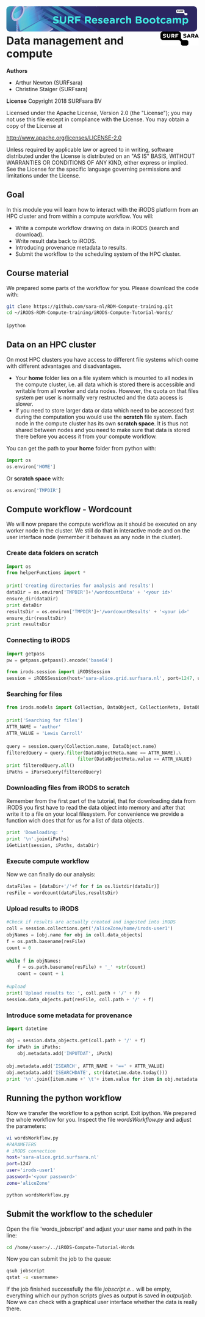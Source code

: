 <img align="left" src="surfresearchbootcamp_logo.png" width="500px">
<img align="right" src="surfsara.png" width="100px">
<br><br>

# Data management and compute

**Authors**
- Arthur Newton (SURFsara)
- Christine Staiger (SURFsara)

**License**
Copyright 2018 SURFsara BV

Licensed under the Apache License, Version 2.0 (the "License"); you may not use this file except in compliance with the License. You may obtain a copy of the License at

http://www.apache.org/licenses/LICENSE-2.0

Unless required by applicable law or agreed to in writing, software distributed under the License is distributed on an "AS IS" BASIS, WITHOUT WARRANTIES OR CONDITIONS OF ANY KIND, either express or implied. See the License for the specific language governing permissions and limitations under the License.

## Goal

In this module you will learn how to interact with the iRODS platform from an HPC cluster and from within a compute workflow.
You will:

- Write a compute workflow drawing on data in iRODS (search and download).
- Write result data back to iRODS.
- Introducing provenance metadata to results.
- Submit the workflow to the scheduling system of the HPC cluster.

## Course material

We prepared some parts of the workflow for you. Please download the code with:

```sh
git clone https://github.com/sara-nl/RDM-Compute-training.git
cd ~/iRODS-RDM-Compute-training/iRODS-Compute-Tutorial-Words/

ipython
```

## Data on an HPC cluster
On most HPC clusters you have access to different file systems which come with different advantages and disadvantages. 

- Your **home** folder lies on a file system which is mounted to all nodes in the compute cluster, i.e. all data which is stored there is accessible and writable from all worker and data nodes. However, the quota on that files system per user is normally very restructed and the data access is slower.
- If you need to store larger data or data which need to be accessed fast during the computation you would use the **scratch** file system. Each node in the compute cluster has its own **scratch space**. It is thus not shared between nodes and you need to make sure that data is stored there before you access it from your compute workflow.

You can get the path to your **home** folder from python with:

```py
import os
os.environ['HOME']
```

Or **scratch space** with:

```py
os.environ['TMPDIR']
```

## Compute workflow - Wordcount
We will now prepare the compute workflow as it should be executed on any worker node in the cluster. We still do that in interactive mode and on the user interface node (remember it behaves as any node in the cluster).

### Create data folders on **scratch**

```py
import os
from helperFunctions import *

print('Creating directories for analysis and results')
dataDir = os.environ['TMPDIR']+'/wordcountData' + '<your id>'
ensure_dir(dataDir)
print dataDir
resultsDir = os.environ['TMPDIR']+'/wordcountResults' + '<your id>'
ensure_dir(resultsDir)
print resultsDir
```

### Connecting to iRODS

```py
import getpass
pw = getpass.getpass().encode('base64')
```

```py
from irods.session import iRODSSession
session = iRODSSession(host='sara-alice.grid.surfsara.nl', port=1247, user='irods-user1', password=pw.decode('base64'), zone='aliceZone')
```

### Searching for files

```py
from irods.models import Collection, DataObject, CollectionMeta, DataObjectMeta

print('Searching for files')
ATTR_NAME = 'author'
ATTR_VALUE = 'Lewis Carroll'

query = session.query(Collection.name, DataObject.name)
filteredQuery = query.filter(DataObjectMeta.name == ATTR_NAME).\
                          filter(DataObjectMeta.value == ATTR_VALUE)
print filteredQuery.all()
iPaths = iParseQuery(filteredQuery)
```

### Downloading files from iRODS to **scratch**
Remember from the first part of the tutorial, that for downloading data from iRODS you first have to read the data object into memory and after that write it to a file on your local filesystem. For convenience we provide a function wich does that for us for a list of data objects.

```py
print 'Downloading: '
print '\n'.join(iPaths)
iGetList(session, iPaths, dataDir)
```

### Execute compute workflow
Now we can finally do our analysis:

```py
dataFiles = [dataDir+'/'+f for f in os.listdir(dataDir)]
resFile = wordcount(dataFiles,resultsDir)
```

### Upload results to iRODS

```py
#Check if results are actually created and ingested into iRODS
coll = session.collections.get('/aliceZone/home/irods-user1')
objNames = [obj.name for obj in coll.data_objects]
f = os.path.basename(resFile)
count = 0

while f in objNames:
    f = os.path.basename(resFile) + '_' +str(count)
    count = count + 1

#upload
print('Upload results to: ', coll.path + '/' + f)
session.data_objects.put(resFile, coll.path + '/' + f)
```

### Introduce some metadata for provenance

```py
import datetime
```

```py
obj = session.data_objects.get(coll.path + '/' + f)
for iPath in iPaths:
    obj.metadata.add('INPUTDAT', iPath)

obj.metadata.add('ISEARCH', ATTR_NAME + '==' + ATTR_VALUE)
obj.metadata.add('ISEARCHDATE', str(datetime.date.today()))
print '\n'.join([item.name +' \t'+ item.value for item in obj.metadata.items()])
```

## Running the python workflow
Now we transfer the workflow to a python script. Exit ipython.
We prepared the whole workflow for you. Inspect the file *wordsWorkflow.py* and adjust the parameters:

```sh
vi wordsWorkflow.py
#PARAMETERS
# iRODS connection
host='sara-alice.grid.surfsara.nl'
port=1247
user='irods-user1'
password='<your password>'
zone='aliceZone'
```

```sh
python wordsWorkflow.py
```

## Submit the workflow to the scheduler
Open the file 'words_jobscript' and adjust your user name and path in the line:

```sh
cd /home/<user>/../iRODS-Compute-Tutorial-Words
```

Now you can submit the job to the queue:

```sh
qsub jobscript
qstat -u <username>
```
If the job finished successfully the file *jobscript.e...* will be empty, everything which our python scripts gives as output is saved in *outputjob*.
Now we can check with a graphical user interface whether the data is really there.
